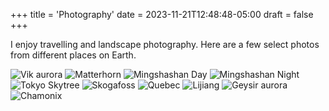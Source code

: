 +++
title = 'Photography'
date = 2023-11-21T12:48:48-05:00
draft = false
+++

I enjoy travelling and landscape photography. Here are a few select photos from different places on Earth.

![Vik aurora](/files/photography/2023_vik_aurora.jpg)
![Matterhorn](/files/photography/2023_matterhorn.jpg)
![Mingshashan Day](/files/photography/2023_mingshashan_day.jpg)
![Mingshashan Night](/files/photography/2023_mingshashan_night.jpg)
![Tokyo Skytree](/files/photography/2023_tokyo_skytree.jpg)
![Skogafoss](/files/photography/2023_skogafoss.jpg)
![Quebec](/files/photography/2023_quebec_foliage.jpg)
![Lijiang](/files/photography/2023_lijiang.jpg)
![Geysir aurora](/files/photography/2023_geysir_aurora.jpg)
![Chamonix](/files/photography/2023_chamonix.jpg)
